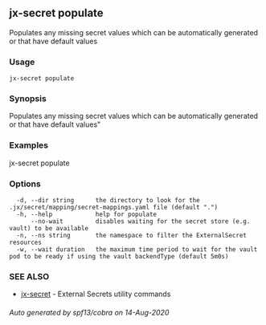 ## jx-secret populate

Populates any missing secret values which can be automatically generated or that have default values

### Usage

```
jx-secret populate
```

### Synopsis

Populates any missing secret values which can be automatically generated or that have default values"

### Examples

  jx-secret populate

### Options

```
  -d, --dir string      the directory to look for the .jx/secret/mapping/secret-mappings.yaml file (default ".")
  -h, --help            help for populate
      --no-wait         disables waiting for the secret store (e.g. vault) to be available
  -n, --ns string       the namespace to filter the ExternalSecret resources
  -w, --wait duration   the maximum time period to wait for the vault pod to be ready if using the vault backendType (default 5m0s)
```

### SEE ALSO

* [jx-secret](jx-secret.md)	 - External Secrets utility commands

###### Auto generated by spf13/cobra on 14-Aug-2020
